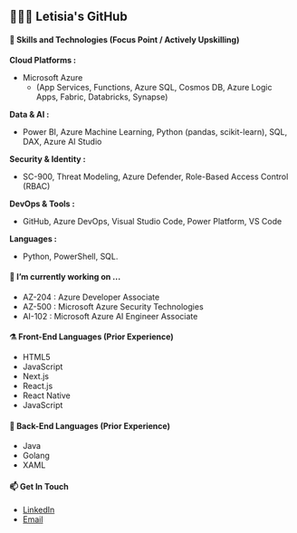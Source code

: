 ## 👩🏽‍🔬 Letisia's GitHub

#### 🧪 Skills and Technologies (Focus Point / Actively Upskilling)

**Cloud Platforms :**  
- Microsoft Azure
  - (App Services, Functions, Azure SQL, Cosmos DB, Azure Logic Apps, Fabric, Databricks, Synapse)

**Data & AI :**  
- Power BI, Azure Machine Learning, Python (pandas, scikit-learn), SQL, DAX, Azure AI Studio

**Security & Identity :**  
- SC-900, Threat Modeling, Azure Defender, Role-Based Access Control (RBAC)

**DevOps & Tools :**  
- GitHub, Azure DevOps, Visual Studio Code, Power Platform, VS Code

**Languages :**  
- Python, PowerShell, SQL.

#### 🔭 I’m currently working on ...
- AZ-204 : Azure Developer Associate 
- AZ-500 : Microsoft Azure Security Technologies
- AI-102 : Microsoft Azure AI Engineer Associate

#### ⚗️ Front-End Languages (Prior Experience)

- HTML5
- JavaScript
- Next.js
- React.js
- React Native
- JavaScript

#### 🔬 Back-End Languages (Prior Experience)

- Java
- Golang
- XAML

#### 📫 Get In Touch

- <a href="https://www.linkedin.com/in/letisiapangataa/" target="_blank">LinkedIn</a>
- <a href="mailto:lpangataa@outlook.com" target="_blank">Email</a>


<!--
**letisiapangataa/letisiapangataa** is a ✨ _special_ ✨ repository because its `README.md` (this file) appears on your GitHub profile.

Here are some ideas to get you started:

- 🔭 I’m currently working on ...
- 🌱 I’m currently learning ...
- 👯 I’m looking to collaborate on ...
- 🤔 I’m looking for help with ...
- 💬 Ask me about ...
- 📫 How to reach me: ...
- 😄 Pronouns: ...
- ⚡ Fun fact: ...
-->
